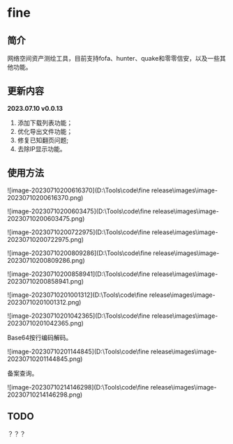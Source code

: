 # fine

## 简介

网络空间资产测绘工具，目前支持fofa、hunter、quake和零零信安，以及一些其他功能。

## 更新内容

**2023.07.10 v0.0.13** 

1. 添加下载列表功能；
2. 优化导出文件功能；
3. 修复已知翻页问题;
4. 去除IP显示功能。

## 使用方法

![image-20230710200616370](D:\Tools\code\fine release\images\image-20230710200616370.png)

![image-20230710200603475](D:\Tools\code\fine release\images\image-20230710200603475.png)

![image-20230710200722975](D:\Tools\code\fine release\images\image-20230710200722975.png)

![image-20230710200809286](D:\Tools\code\fine release\images\image-20230710200809286.png)

![image-20230710200858941](D:\Tools\code\fine release\images\image-20230710200858941.png)

![image-20230710201001312](D:\Tools\code\fine release\images\image-20230710201001312.png)

![image-20230710201042365](D:\Tools\code\fine release\images\image-20230710201042365.png)

Base64按行编码解码。

![image-20230710201144845](D:\Tools\code\fine release\images\image-20230710201144845.png)

备案查询。

![image-20230710214146298](D:\Tools\code\fine release\images\image-20230710214146298.png)

## TODO

？？？

